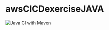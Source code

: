 # awsCICDexerciseJAVA
![Java CI with Maven](https://github.com/Spiidyh/awsCICDexerciseJAVA/workflows/Java%20CI%20with%20Maven/badge.svg)